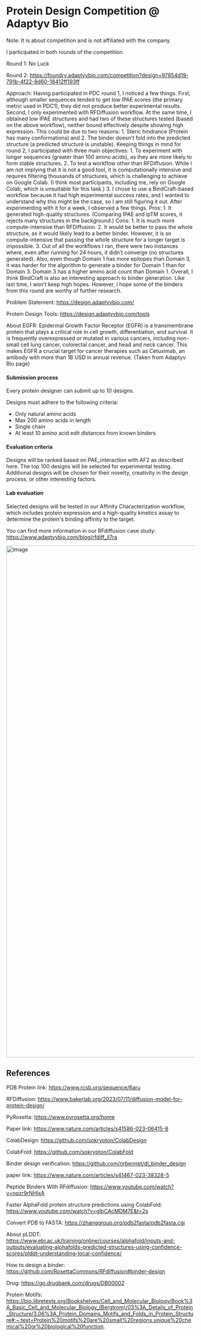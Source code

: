 # Protein Design Competition @ Adaptyv Bio
Note: It is about competition and is not affiliated with the company 

I participated in both rounds of the competition. 

Round 1: No Luck 

Round 2: https://foundry.adaptyvbio.com/competition?design=97854d19-791b-4f22-8d60-18412ff193ff

Approach: 
Having participated in PDC round 1, I noticed a few things. First, although smaller sequences tended to get low IPAE scores (the primary metric used in PDC1), they did not produce better experimental results. Second, I only experimented with RFDiffusion workflow. At the same time, I obtained low IPAE structures and had two of these structures tested (based on the above workflow), neither bound effectively despite showing high expression. This could be due to two reasons: 1. Steric hindrance (Protein has many conformations) and 2. The binder doesn't fold into the predicted structure (a predicted structure is unstable). Keeping things in mind for round 2, I participated with three main objectives: 1. To experiment with longer sequences (greater than 100 amino acids), as they are more likely to form stable structures. 2. To test a workflow other than RFDiffusion. While I am not implying that it is not a good tool, it is computationally intensive and requires filtering thousands of structures, which is challenging to achieve on Google Colab. (I think most participants, including me, rely on Google Colab, which is unsuitable for this task.) 3. I chose to use a BindCraft-based workflow because it had high experimental success rates, and I wanted to understand why this might be the case, so I am still figuring it out. After experimenting with it for a week, I observed a few things. Pros: 1. It generated high-quality structures. (Comparing IPAE and ipTM scores, it rejects many structures in the background.) Cons: 1. It is much more compute-intensive than RFDiffusion. 2. It would be better to pass the whole structure, as it would likely lead to a better binder. However, it is so compute-intensive that passing the whole structure for a longer target is impossible. 3. Out of all the workflows I ran, there were two instances where, even after running for 24 hours, it didn’t converge (no structures generated). Also, even though Domain 1 has more epitopes than Domain 3, it was harder for the algorithm to generate a binder for Domain 1 than for Domain 3. Domain 3 has a higher amino acid count than Domain 1. Overall, I think BindCraft is also an interesting approach to binder generation. Like last time, I won’t keep high hopes. However, I hope some of the binders from this round are worthy of further research.

Problem Statement:
https://design.adaptyvbio.com/

Protein Design Tools: 
https://design.adaptyvbio.com/tools

About EGFR:
Epidermal Growth Factor Receptor (EGFR) is a transmembrane protein that plays a critical role in cell growth, differentiation, and survival. It is frequently overexpressed or mutated in various cancers, including non-small cell lung cancer, colorectal cancer, and head and neck cancer. This makes EGFR a crucial target for cancer therapies such as Cetuximab, an antibody with more than 1B USD in annual revenue. (Taken from Adaptyv Bio page)

#### Submission process

Every protein designer can submit up to 10 designs.

Designs must adhere to the following criteria:

- Only natural amino acids
- Max 200 amino acids in length
- Single chain
- At least 10 amino acid edit distances from known binders

#### Evaluation criteria

Designs will be ranked based on PAE_interaction with AF2 as described here.
The top 100 designs will be selected for experimental testing.
Additional designs will be chosen for their novelty, creativity in the design process, or other interesting factors.

#### Lab evaluation

Selected designs will be tested in our Affinity Characterization workflow, which includes protein expression and a high-quality kinetics assay to determine the protein's binding affinity to the target.

You can find more information in our RFdiffusion case study: https://www.adaptyvbio.com/blog/rfdiff_il7ra

<img width="1367" alt="image" src="https://github.com/user-attachments/assets/ec843acc-3c4a-4b7c-b923-2aa3f51d3f4e" />

## References

PDB Protein link:
https://www.rcsb.org/sequence/6aru

RFDiffusion:
https://www.bakerlab.org/2023/07/11/diffusion-model-for-protein-design/

PyRosetta:
https://www.pyrosetta.org/home

Paper link:
https://www.nature.com/articles/s41586-023-06415-8

ColabDesign:
https://github.com/sokrypton/ColabDesign

ColabFold: 
https://github.com/sokrypton/ColabFold

Binder design verification:
https://github.com/nrbennet/dl_binder_design

paper link: https://www.nature.com/articles/s41467-023-38328-5

Peptide Binders With RFdiffusion:
https://www.youtube.com/watch?v=nqzr9rNHlxA

Faster AlphaFold protein structure predictions using ColabFold:
https://www.youtube.com/watch?v=gIbCAcMDM7E&t=2s

Convert PDB to FASTA:
https://zhanggroup.org/pdb2fasta/pdb2fasta.cgi

About pLDDT:
https://www.ebi.ac.uk/training/online/courses/alphafold/inputs-and-outputs/evaluating-alphafolds-predicted-structures-using-confidence-scores/plddt-understanding-local-confidence/

How to design a binder:
https://github.com/RosettaCommons/RFdiffusion#binder-design

Drug:
https://go.drugbank.com/drugs/DB00002

Protein Motifs:
https://bio.libretexts.org/Bookshelves/Cell_and_Molecular_Biology/Book%3A_Basic_Cell_and_Molecular_Biology_(Bergtrom)/03%3A_Details_of_Protein_Structure/3.06%3A_Protein_Domains_Motifs_and_Folds_in_Protein_Structure#:~:text=Protein%20motifs%20are%20small%20regions,unique%20chemical%20or%20biological%20function.

